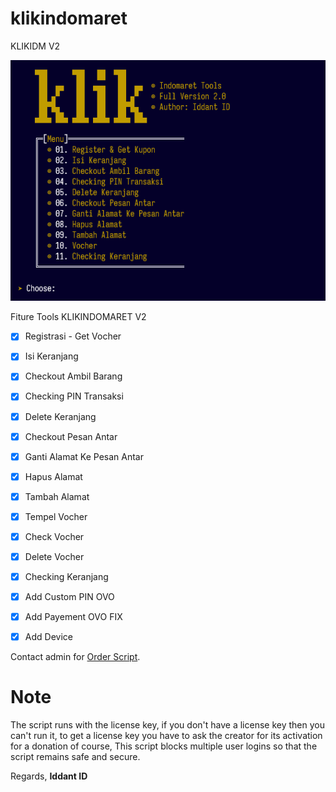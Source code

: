 # klikindomaret
KLIKIDM V2

<center><img src="image.png" alt="tools"></center>

Fiture Tools KLIKINDOMARET V2
- [x] Registrasi - Get Vocher
- [x] Isi Keranjang
- [x] Checkout Ambil Barang
- [x] Checking PIN Transaksi
- [x] Delete Keranjang
- [x] Checkout Pesan Antar
- [x] Ganti Alamat Ke Pesan Antar
- [x] Hapus Alamat
- [x] Tambah Alamat
- [x] Tempel Vocher
- [x] Check Vocher 
- [x] Delete Vocher
- [x] Checking Keranjang
- [x] Add Custom PIN OVO
- [x] Add Payement OVO FIX
- [x] Add Device


Contact admin for [Order Script](https://api.whatsapp.com/send?phone=62895375136311&text=Hallo%20mau%20order%20script%20eDOT%20bos).<br>

# Note
The script runs with the license key,
if you don't have a license key then you can't run it,
to get a license key you have to ask the creator for its activation for a donation of course,
This script blocks multiple user logins so that the script remains safe and secure.

Regards,
**Iddant ID**
